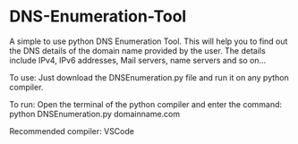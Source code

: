 # DNS-Enumeration-Tool

A simple to use python DNS Enumeration Tool.
This will help you to find out the DNS details of the domain name provided by the user.
The details include IPv4, IPv6 addresses, Mail servers, name servers and so on...

To use:
Just download the DNSEnumeration.py file and run it on any python compiler.

To run:
Open the terminal of the python compiler and enter the command:
      python DNSEnumeration.py domainname.com

Recommended compiler:
VSCode

